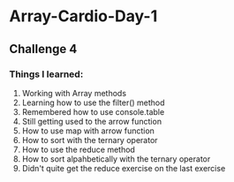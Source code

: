 # Array-Cardio-Day-1

## Challenge 4

### Things I learned:

1) Working with Array methods
2) Learning how to use the filter() method
3) Remembered how to use console.table
4) Still getting used to the arrow function
5) How to use map with arrow function
6) How to sort with the ternary operator
7) How to use the reduce method
8) How to sort alpahbetically with the ternary operator
9) Didn't quite get the reduce exercise on the last exercise
